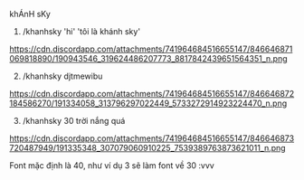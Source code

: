 khÁnH sKy

1. /khanhsky 'hi' 'tôi là khánh sky'

https://cdn.discordapp.com/attachments/741964684516655147/846646871069818890/190943546_319624486207773_8817842439651564351_n.png

2. /khanhsky djtmewibu

https://cdn.discordapp.com/attachments/741964684516655147/846646872184586270/191334058_313796297022449_5733272914923224470_n.png

3. /khanhsky 30 trời nắng quá

https://cdn.discordapp.com/attachments/741964684516655147/846646873720487949/191335348_307079060910225_7539389763873621011_n.png

Font mặc định là 40, như ví dụ 3 sẽ làm font về 30 :vvv
